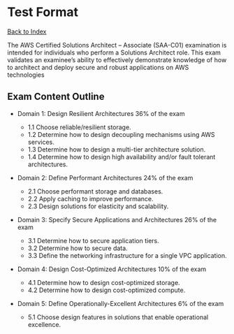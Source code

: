 # Test Format

[Back to Index](../../README.md)

The AWS Certified Solutions Architect – Associate (SAA-C01) examination is intended for individuals who perform a
Solutions Architect role. This exam validates an examinee’s ability to effectively demonstrate knowledge of how to
architect and deploy secure and robust applications on AWS technologies

## Exam Content Outline

- Domain 1: Design Resilient Architectures  36% of the exam
    - 1.1 Choose reliable/resilient storage.
    - 1.2 Determine how to design decoupling mechanisms using AWS services.
    - 1.3 Determine how to design a multi-tier architecture solution.
    - 1.4 Determine how to design high availability and/or fault tolerant architectures.

- Domain 2: Define Performant Architectures 24% of the exam
    - 2.1 Choose performant storage and databases.
    - 2.2 Apply caching to improve performance.
    - 2.3 Design solutions for elasticity and scalability.

- Domain 3: Specify Secure Applications and Architectures 26% of the exam
    - 3.1 Determine how to secure application tiers.
    - 3.2 Determine how to secure data.
    - 3.3 Define the networking infrastructure for a single VPC application.

- Domain 4: Design Cost-Optimized Architectures 10% of the exam
    - 4.1 Determine how to design cost-optimized storage.
    - 4.2 Determine how to design cost-optimized compute.

- Domain 5: Define Operationally-Excellent Architectures 6% of the exam
    - 5.1 Choose design features in solutions that enable operational excellence.